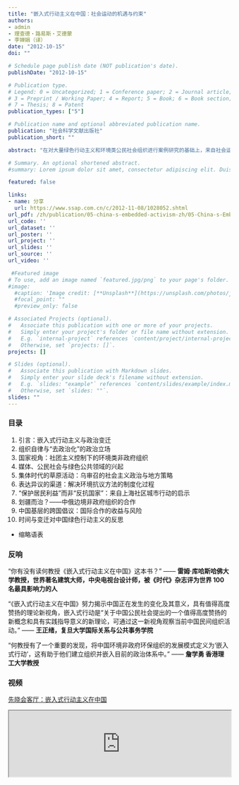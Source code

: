 ```yaml
---
title: "嵌入式行动主义在中国：社会运动的机遇与约束"
authors:
- admin
- 理查德・路易斯・艾德蒙
- 李婵娟（译）
date: "2012-10-15"
doi: ""

# Schedule page publish date (NOT publication's date).
publishDate: "2012-10-15"

# Publication type.
# Legend: 0 = Uncategorized; 1 = Conference paper; 2 = Journal article;
# 3 = Preprint / Working Paper; 4 = Report; 5 = Book; 6 = Book section;
# 7 = Thesis; 8 = Patent
publication_types: ["5"]

# Publication name and optional abbreviated publication name.
publication: "社会科学文献出版社"
publication_short: ""

abstract: "在对大量绿色行动主义和环境类公民社会组织进行案例研究的基础上，来自社会运动、非政府组织、民主政治以及公民社会研究等领域的国际专家共同撰写完成了《嵌入式行动主义在中国：社会运动的机遇与约束》一书。相信本书将对致力于从事发展、地理与环境、政治变迁以及当前中国社会等领域研究的学生、学者和专家们带来启发。"

# Summary. An optional shortened abstract.
#summary: Lorem ipsum dolor sit amet, consectetur adipiscing elit. Duis posuere tellus ac convallis placerat. Proin tincidunt magna sed ex sollicitudin condimentum.

featured: false

links:
- name: 分享
  url: https://www.ssap.com.cn/c/2012-11-08/1028052.shtml
url_pdf: /zh/publication/05-china-s-embedded-activism-zh/05-China-s-Embedded-Activism-zh.pdf
url_code: ''
url_dataset: ''
url_poster: ''
url_project: ''
url_slides: ''
url_source: ''
url_video: ''

 #Featured image
# To use, add an image named `featured.jpg/png` to your page's folder. 
#image:
  #caption: 'Image credit: [**Unsplash**](https://unsplash.com/photos/jdD8gXaTZsc)'
  #focal_point: ""
  #preview_only: false

# Associated Projects (optional).
#   Associate this publication with one or more of your projects.
#   Simply enter your project's folder or file name without extension.
#   E.g. `internal-project` references `content/project/internal-project/index.md`.
#   Otherwise, set `projects: []`.
projects: []

# Slides (optional).
#   Associate this publication with Markdown slides.
#   Simply enter your slide deck's filename without extension.
#   E.g. `slides: "example"` references `content/slides/example/index.md`.
#   Otherwise, set `slides: ""`.
slides: ""
---
```


### 目录
1. 引言：嵌入式行动主义与政治变迁
2. 组织自律与“去政治化”的政治立场
3. 国家视角：社团主义控制下的环境类非政府组织
4. 媒体、公民社会与绿色公共领域的兴起
5. 集体时代的草原活动：乌审召的社会主义政治与地方策略
6. 表达异议的渠道：解决环境抗议方法的制度化过程
7. “保护居民利益”而非“反抗国家”：来自上海社区城市行动的启示
8. 划疆而治？——中俄边境非政府组织的合作
9. 中国基层的跨国倡议：国际合作的收益与风险
10. 时间与变迁对中国绿色行动主义的反思
- 缩略语表

### 反响

“你有没有读何教授《嵌入式行动主义在中国》这本书？” —— **雷姆·库哈斯哈佛大学教授，世界著名建筑大师，中央电视台设计师，被《时代》杂志评为世界 100 名最具影响力的人**

“《嵌入式行动主义在中国》努力揭示中国正在发生的变化及其意义，具有值得高度赞扬的理论新视角，嵌入式行动是“关于中国公民社会提出的一个值得高度赞扬的新概念和具有实践指导意义的新理论，可通过这一新视角观察当前中国民间组织活动。” —— **王正绪，复旦大学国际关系与公共事务学院**

“何教授有了一个重要的发现，将中国环境非政府环保组织的发展模式定义为‘嵌入式行动’，这有助于他们建立组织并嵌入目前的政治体系中。” —— **詹学勇 香港理工大学教授**

### 视频

<a href="https://v.youku.com/v_show/id_XNzAwMDExMTc2.html" target="_blank">先晓会客厅：嵌入式行动主义在中国</a>
<iframe id="video" width="100%" src="http://player.youku.com/embed/XNzAwMDExMTc2"  frameborder="0" allowfullscreen=""></iframe>
<script type="text/javascript">document.getElementById("video").style.height=document.getElementById("video").scrollWidth*0.8+"px"</script>